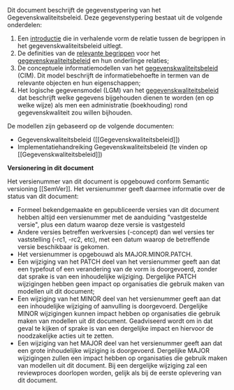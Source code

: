Dit document beschrijft de gegevenstypering van het Gegevenskwaliteitsbeleid. Deze gegevenstypering bestaat uit de volgende onderdelen:

1. Een [introductie](#Intro) die in verhalende vorm de relatie tussen de begrippen in het gegevenskwaliteitsbeleid uitlegt.
1. De definities van de [relevante begrippen](#begrippen) voor het [gegevenskwaliteitsbeleid](#gegevenskwaliteitsbeleid) en hun onderlinge relaties;
1. De conceptuele informatiemodellen van het [gegevenskwaliteitsbeleid](#cim-gegevenskwaliteitsbeleid) (CIM). Dit model beschrijft de informatiebehoefte in termen van de relevante objecten en hun eigenschappen;
1. Het logische gegevensmodel (LGM) van het [gegevenskwaliteitsbeleid](#gegevenskwaliteitsbeleid-0) dat beschrijft welke gegevens bijgehouden dienen te worden (en op welke wijze) als men een administratie (boekhouding) rond gegevenskwaliteit zou willen bijhouden.

De modellen zijn gebaseerd op de volgende documenten:

* Gegevenskwaliteitsbeleid ([[Gegevenskwaliteitsbeleid]])
* Implementatiehandreiking Gegevenskwaliteitsbeleid (te vinden op [[Gegevenskwaliteitsbeleid]])


**Versionering in dit document**

Het versienummer van dit document is opgebouwd conform Semantic versioning [[SemVer]]. Het versienummer geeft daarmee informatie over de status van dit document:

- Formeel bekendgemaakte en gepubliceerde versies van dit document hebben altijd een versienummer met de aanduiding "vastgestelde versie", plus een datum waarop deze versie is vastgesteld
- Andere versies betreffen werkversies (-concept) dan wel versies ter vaststelling (-rc1, -rc2, etc), met een datum waarop de betreffende versie beschikbaar is gekomen.
- Het versienummer is opgebouwd als MAJOR.MINOR.PATCH.
- Een wijziging van het PATCH deel van het versienummer geeft aan dat een typefout of een verandering van de vorm is doorgevoerd, zonder dat sprake is van een inhoudelijke wijziging. Dergelijke PATCH wijzigingen hebben geen impact op organisaties die gebruik maken van modellen uit dit document;
- Een wijziging van het MINOR deel van het versienummer geeft aan dat een inhoudelijke wijziging of aanvulling is doorgevoerd. Dergelijke MINOR wijzigingen kunnen impact hebben op organisaties die gebruik maken van modellen uit dit document. Geadviseerd wordt om in dat geval te kijken of sprake is van een dergelijke impact en hiervoor de noodzakelijke acties uit te zetten.
- Een wijziging van het MAJOR deel van het versienummer geeft aan dat een grote inhoudelijke wijziging is doorgevoerd. Dergelijke MAJOR wijzigingen zullen een impact hebben op organisaties die gebruik maken van modellen uit dit document. Bij een dergelijke wijziging zal een reviewproces doorlopen worden, gelijk als bij de eerste oplevering van dit document.
